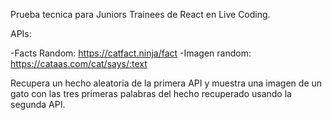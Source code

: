 Prueba tecnica para Juniors Trainees de React en Live Coding.

APIs:

-Facts Random: https://catfact.ninja/fact
-Imagen random: https://cataas.com/cat/says/:text

Recupera un hecho aleatoria de la primera API y muestra una imagen de un gato con las tres primeras palabras del hecho recuperado usando la segunda API.